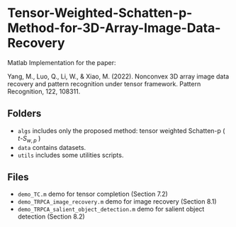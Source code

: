 # Tensor-Weighted-Schatten-p-Method-for-3D-Array-Image-Data-Recovery
Matlab Implementation for the paper:

Yang, M., Luo, Q., Li, W., & Xiao, M. (2022). Nonconvex 3D array image data recovery and pattern recognition under tensor framework. Pattern Recognition, 122, 108311.

## Folders
- `algs` includes only the proposed method: tensor weighted Schatten-p ( $t\text{-}S_{w,p}$ )
- `data` contains datasets.
- `utils` includes some utilities scripts.

## Files
- `demo_TC.m` demo for tensor completion (Section 7.2)
- `demo_TRPCA_image_recovery.m` demo for image recovery (Section 8.1)
- `demo_TRPCA_salient_object_detection.m` demo for salient object detection (Section 8.2)
